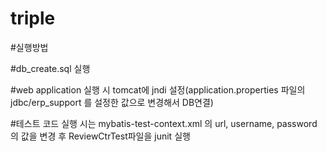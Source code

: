 # triple

#실행방법

#db_create.sql 실행

#web application 실행 시 tomcat에 jndi 설정(application.properties 파일의 jdbc/erp_support 를 설정한 값으로 변경해서 DB연결)

#테스트 코드 실행 시는 mybatis-test-context.xml 의 url, username, password 의 값을 변경 후 ReviewCtrTest파일을 junit 실행
